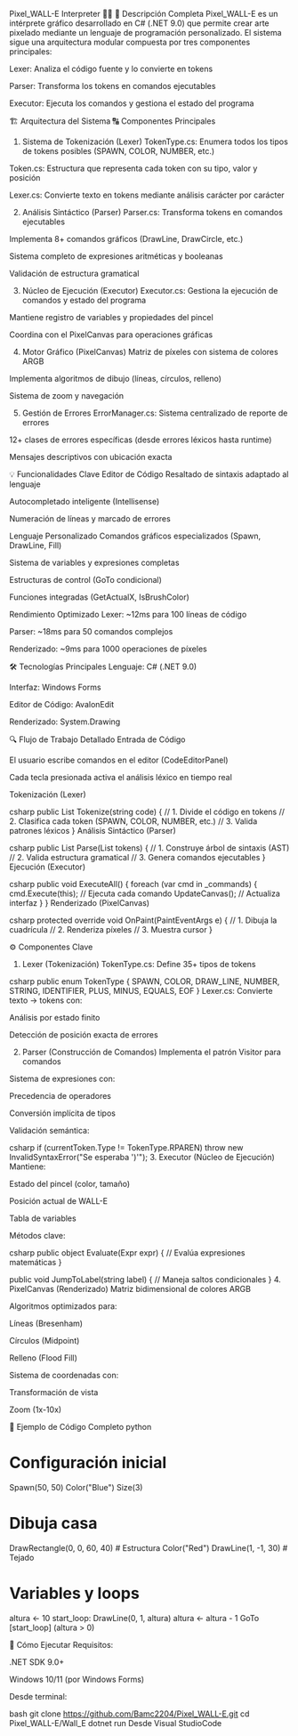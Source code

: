 Pixel_WALL-E Interpreter 🚀🤖
🌟 Descripción Completa
Pixel_WALL-E es un intérprete gráfico desarrollado en C# (.NET 9.0) que permite crear arte pixelado mediante un lenguaje de programación personalizado. El sistema sigue una arquitectura modular compuesta por tres componentes principales:

Lexer: Analiza el código fuente y lo convierte en tokens

Parser: Transforma los tokens en comandos ejecutables

Executor: Ejecuta los comandos y gestiona el estado del programa

🏗️ Arquitectura del Sistema
🔠 Componentes Principales
1. Sistema de Tokenización (Lexer)
TokenType.cs: Enumera todos los tipos de tokens posibles (SPAWN, COLOR, NUMBER, etc.)

Token.cs: Estructura que representa cada token con su tipo, valor y posición

Lexer.cs: Convierte texto en tokens mediante análisis carácter por carácter

2. Análisis Sintáctico (Parser)
Parser.cs: Transforma tokens en comandos ejecutables

Implementa 8+ comandos gráficos (DrawLine, DrawCircle, etc.)

Sistema completo de expresiones aritméticas y booleanas

Validación de estructura gramatical

3. Núcleo de Ejecución (Executor)
Executor.cs: Gestiona la ejecución de comandos y estado del programa

Mantiene registro de variables y propiedades del pincel

Coordina con el PixelCanvas para operaciones gráficas

4. Motor Gráfico (PixelCanvas)
Matriz de píxeles con sistema de colores ARGB

Implementa algoritmos de dibujo (líneas, círculos, relleno)

Sistema de zoom y navegación

5. Gestión de Errores
ErrorManager.cs: Sistema centralizado de reporte de errores

12+ clases de errores específicas (desde errores léxicos hasta runtime)

Mensajes descriptivos con ubicación exacta

💡 Funcionalidades Clave
Editor de Código
Resaltado de sintaxis adaptado al lenguaje

Autocompletado inteligente (Intellisense)

Numeración de líneas y marcado de errores

Lenguaje Personalizado
Comandos gráficos especializados (Spawn, DrawLine, Fill)

Sistema de variables y expresiones completas

Estructuras de control (GoTo condicional)

Funciones integradas (GetActualX, IsBrushColor)

Rendimiento Optimizado
Lexer: ~12ms para 100 líneas de código

Parser: ~18ms para 50 comandos complejos

Renderizado: ~9ms para 1000 operaciones de píxeles

🛠️ Tecnologías Principales
Lenguaje: C# (.NET 9.0)

Interfaz: Windows Forms

Editor de Código: AvalonEdit

Renderizado: System.Drawing

🔍 Flujo de Trabajo Detallado
Entrada de Código

El usuario escribe comandos en el editor (CodeEditorPanel)

Cada tecla presionada activa el análisis léxico en tiempo real

Tokenización (Lexer)

csharp
public List<Token> Tokenize(string code) {
    // 1. Divide el código en tokens
    // 2. Clasifica cada token (SPAWN, COLOR, NUMBER, etc.)
    // 3. Valida patrones léxicos
}
Análisis Sintáctico (Parser)

csharp
public List<ICode> Parse(List<Token> tokens) {
    // 1. Construye árbol de sintaxis (AST)
    // 2. Valida estructura gramatical
    // 3. Genera comandos ejecutables
}
Ejecución (Executor)

csharp
public void ExecuteAll() {
    foreach (var cmd in _commands) {
        cmd.Execute(this); // Ejecuta cada comando
        UpdateCanvas();   // Actualiza interfaz
    }
}
Renderizado (PixelCanvas)

csharp
protected override void OnPaint(PaintEventArgs e) {
    // 1. Dibuja la cuadrícula
    // 2. Renderiza píxeles
    // 3. Muestra cursor
}

⚙️ Componentes Clave
1. Lexer (Tokenización)
TokenType.cs: Define 35+ tipos de tokens

csharp
public enum TokenType {
    SPAWN, COLOR, DRAW_LINE, 
    NUMBER, STRING, IDENTIFIER,
    PLUS, MINUS, EQUALS, EOF
}
Lexer.cs: Convierte texto → tokens con:

Análisis por estado finito

Detección de posición exacta de errores

2. Parser (Construcción de Comandos)
Implementa el patrón Visitor para comandos

Sistema de expresiones con:

Precedencia de operadores

Conversión implícita de tipos

Validación semántica:

csharp
if (currentToken.Type != TokenType.RPAREN) 
    throw new InvalidSyntaxError("Se esperaba ')'");
3. Executor (Núcleo de Ejecución)
Mantiene:

Estado del pincel (color, tamaño)

Posición actual de WALL-E

Tabla de variables

Métodos clave:

csharp
public object Evaluate(Expr expr) {
    // Evalúa expresiones matemáticas
}

public void JumpToLabel(string label) {
    // Maneja saltos condicionales
}
4. PixelCanvas (Renderizado)
Matriz bidimensional de colores ARGB

Algoritmos optimizados para:

Líneas (Bresenham)

Círculos (Midpoint)

Relleno (Flood Fill)

Sistema de coordenadas con:

Transformación de vista

Zoom (1x-10x)

📜 Ejemplo de Código Completo
python
# Configuración inicial
Spawn(50, 50)
Color("Blue")
Size(3)

# Dibuja casa
DrawRectangle(0, 0, 60, 40)  # Estructura
Color("Red")
DrawLine(1, -1, 30)          # Tejado

# Variables y loops
altura <- 10
start_loop:
DrawLine(0, 1, altura)
altura <- altura - 1
GoTo [start_loop] (altura > 0)
    
🚀 Cómo Ejecutar
Requisitos:

.NET SDK 9.0+

Windows 10/11 (por Windows Forms)

Desde terminal:

bash
git clone https://github.com/Bamc2204/Pixel_WALL-E.git
cd Pixel_WALL-E/Wall_E
dotnet run
Desde Visual StudioCode

